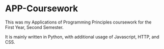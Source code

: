 # APP-Coursework

This was my Applications of Programming Principles coursework for the First Year, Second Semester.

It is mainly written in Python, with additional usage of Javascript, HTTP, and CSS.
